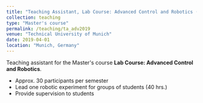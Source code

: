 ```yaml
---
title: "Teaching Assistant, Lab Course: Advanced Control and Robotics (SS2019)"
collection: teaching
type: "Master's course"
permalink: /teaching/ta_adv2019
venue: "Technical University of Munich"
date: 2019-04-01
location: "Munich, Germany"
---
```


Teaching assistant for the Master's course <b>Lab Course: Advanced Control and Robotics</b>.

* Approx. 30 participants per semester
* Lead one robotic experiment for groups of students (40 hrs.) 
* Provide supervision to students
